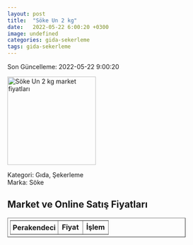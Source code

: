 ```yaml
---
layout: post
title:  "Söke Un 2 kg"
date:   2022-05-22 6:00:20 +0300
image: undefined
categories: gida-sekerleme
tags: gida-sekerleme
---
```


Son Güncelleme: 2022-05-22 9:00:20

<img src="undefined" width="200" alt="Söke Un 2 kg market fiyatları" />

Kategori: Gıda, Şekerleme
<br />
Marka: Söke

<h2>Market ve Online Satış Fiyatları</h2>

<table border="1" style="padding: 5px;width:80%;">
  <tr>
    <td style="padding: 5px;"><strong>Perakendeci</strong></td>
    <td><strong>Fiyat</strong></td>
    <td><strong>İşlem</strong></td>
  </tr>
  
</table>
